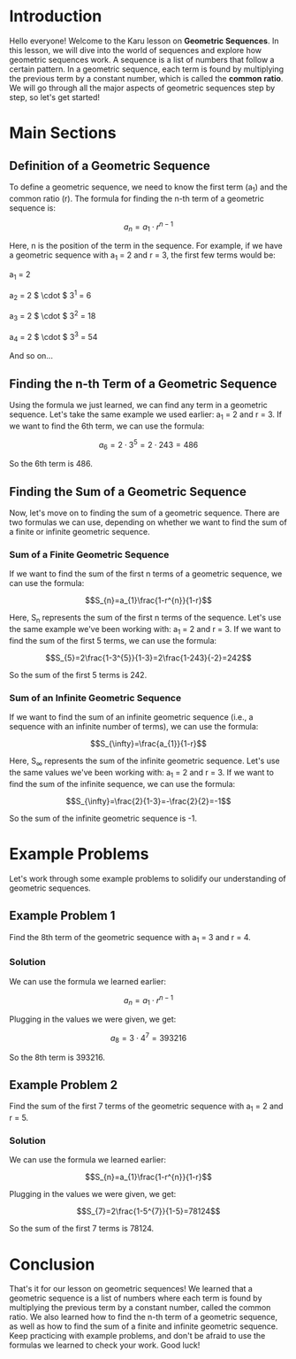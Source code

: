 
# Introduction

Hello everyone! Welcome to the Karu lesson on **Geometric Sequences**. In this lesson, we will dive into the world of sequences and explore how geometric sequences work. A sequence is a list of numbers that follow a certain pattern. In a geometric sequence, each term is found by multiplying the previous term by a constant number, which is called the **common ratio**. We will go through all the major aspects of geometric sequences step by step, so let's get started!

# Main Sections

## Definition of a Geometric Sequence

To define a geometric sequence, we need to know the first term (a<sub>1</sub>) and the common ratio (r). The formula for finding the n-th term of a geometric sequence is:

$$a_{n}=a_{1} \cdot r^{n-1}$$

Here, n is the position of the term in the sequence. For example, if we have a geometric sequence with a<sub>1</sub> = 2 and r = 3, the first few terms would be:

a<sub>1</sub> = 2

a<sub>2</sub> = 2&nbsp;$ \cdot $&nbsp;3<sup>1</sup> = 6

a<sub>3</sub> = 2&nbsp;$ \cdot $&nbsp;3<sup>2</sup> = 18

a<sub>4</sub> = 2&nbsp;$ \cdot $&nbsp;3<sup>3</sup> = 54

And so on...

## Finding the n-th Term of a Geometric Sequence

Using the formula we just learned, we can find any term in a geometric sequence. Let's take the same example we used earlier: a<sub>1</sub> = 2 and r = 3. If we want to find the 6th term, we can use the formula:

$$a_{6}=2\cdot 3^{5}=2\cdot 243=486$$

So the 6th term is 486.

## Finding the Sum of a Geometric Sequence

Now, let's move on to finding the sum of a geometric sequence. There are two formulas we can use, depending on whether we want to find the sum of a finite or infinite geometric sequence.

### Sum of a Finite Geometric Sequence

If we want to find the sum of the first n terms of a geometric sequence, we can use the formula:

$$S_{n}=a_{1}\frac{1-r^{n}}{1-r}$$

Here, S<sub>n</sub> represents the sum of the first n terms of the sequence. Let's use the same example we've been working with: a<sub>1</sub> = 2 and r = 3. If we want to find the sum of the first 5 terms, we can use the formula:

$$S_{5}=2\frac{1-3^{5}}{1-3}=2\frac{1-243}{-2}=242$$

So the sum of the first 5 terms is 242.

### Sum of an Infinite Geometric Sequence

If we want to find the sum of an infinite geometric sequence (i.e., a sequence with an infinite number of terms), we can use the formula:

$$S_{\infty}=\frac{a_{1}}{1-r}$$

Here, S<sub>&infin;</sub> represents the sum of the infinite geometric sequence. Let's use the same values we've been working with: a<sub>1</sub> = 2 and r = 3. If we want to find the sum of the infinite sequence, we can use the formula:

$$S_{\infty}=\frac{2}{1-3}=-\frac{2}{2}=-1$$

So the sum of the infinite geometric sequence is -1.

# Example Problems

Let's work through some example problems to solidify our understanding of geometric sequences.

## Example Problem 1

Find the 8th term of the geometric sequence with a<sub>1</sub> = 3 and r = 4.

### Solution

We can use the formula we learned earlier:

$$a_{n}=a_{1}\cdot r^{n-1}$$

Plugging in the values we were given, we get:

$$a_{8}=3\cdot 4^{7}=393216$$

So the 8th term is 393216.

## Example Problem 2

Find the sum of the first 7 terms of the geometric sequence with a<sub>1</sub> = 2 and r = 5.

### Solution

We can use the formula we learned earlier:

$$S_{n}=a_{1}\frac{1-r^{n}}{1-r}$$

Plugging in the values we were given, we get:

$$S_{7}=2\frac{1-5^{7}}{1-5}=78124$$

So the sum of the first 7 terms is 78124.

# Conclusion

That's it for our lesson on geometric sequences! We learned that a geometric sequence is a list of numbers where each term is found by multiplying the previous term by a constant number, called the common ratio. We also learned how to find the n-th term of a geometric sequence, as well as how to find the sum of a finite and infinite geometric sequence. Keep practicing with example problems, and don't be afraid to use the formulas we learned to check your work. Good luck!


